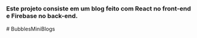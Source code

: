  ##
 
 ###       Este projeto consiste em um blog feito com React no front-end e Firebase no back-end.
#   B u b b l e s M i n i B l o g s  
 